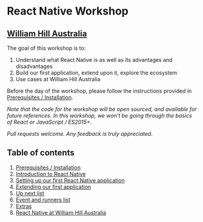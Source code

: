 # React Native Workshop
## [William Hill Australia](https://www.williamhill.com.au/)

The goal of this workshop is to:

1. Understand what React Native is as well as its advantages and disadvantages
1. Build our first application, extend upon it, explore the ecosystem
1. Use cases at William Hill Australia

Before the day of the workshop, please follow the instructions provided in [Prerequisites / Installation](tutorials/1_installation).

*Note that the code for the workshop will be open sourced, and available for future references. In this workshop, we won't be going through the basics of React or JavaScript / ES2015+.*
 
*Pull requests welcome. Any feedback is truly appreciated.*

## Table of contents

1. [Prerequisites / Installation](tutorials/1_installation)
1. [Introduction to React Native](tutorials/2_introduction)
1. [Setting up our first React Native application](tutorials/3_first_app)
1. [Extending our first application](tutorials/4_extending_our_app)
1. [Up next list](tutorials/5_upNext)
1. [Event and runners list](tutorials/6_runnersList)
1. [Extras](tutorials/7_extras)
1. [React Native at William Hill Australia](tutorials/8_rn_at_wha)

